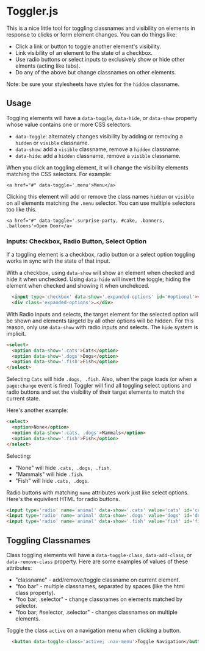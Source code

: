 # Toggler.js

This is a nice little tool for toggling classnames and visibility on
elements in response to clicks or form element changes. You can do things
like:

- Click a link or button to toggle another element's visibility.
- Link visibility of an element to the state of a checkbox.
- Use radio buttons or select inputs to exclusively show or hide other elments (acting like tabs).
- Do any of the above but change classnames on other elements.

Note: be sure your stylesheets have styles for the `hidden` classname.

## Usage

Toggling elements will have a `data-toggle`, `data-hide`, or `data-show` property whose value contains one or more CSS selectors.

- `data-toggle`: alternately changes visibility by adding or removing a `hidden` or `visible` classname.
- `data-show`: add a `visible` classname, remove a `hidden` classname.
- `data-hide`: add a `hidden` classname, remove a `visible` classname.

When you click an toggling element, it will change the visibility elements matching the CSS selectors. For example:

```
<a href="#" data-toggle='.menu'>Menu</a>
```

Clicking this element will add or remove the class names `hidden` or `visible` on all elements matching the `.menu` selector. You can use multiple selectors too like this.

```
<a href="#" data-toggle='.surprise-party, #cake, .banners, .balloons'>Open Door</a>
```

### Inputs: Checkbox, Radio Button, Select Option

If a toggling element is a checkbox, radio button or a select option toggling works in sync with the state of that input.

With a checkbox, using `data-show` will show an element when checked and hide it when unchecked. Using `data-hide` will invert the toggle; hiding the element when checked and showing it when unchekced.

```html
  <input type='checkbox' data-show='.expanded-options' id='#optional'><label for='#optional'>Show options</label>
  <div class='expanded-options'>…</div>
```

With Radio inputs and selects, the target element for the selected option will be shown and elements targetd by all other options will be hidden.
For this reason, only use `data-show` with radio inputs and selects. The `hide` system is implicit.

```html
<select>
  <option data-show='.cats'>Cats</option>
  <option data-show='.dogs'>Dogs</option>
  <option data-show='.fish'>Fish</option>
</select>
```

Selecting `Cats` will hide `.dogs, .fish`. Also, when the page loads (or when a `page:change` event is fired) Toggler will find all toggling select options and radio buttons and set the visibility
of their target elements to match the current state.

Here's another example:

```html
<select>
  <option>None</option>
  <option data-show='.cats, .dogs'>Mammals</option>
  <option data-show='.fish'>Fish</option>
</select>
```

Selecting:

 - "None" will hide `.cats, .dogs, .fish`. 
 - "Mammals" will hide `.fish`.
 - "Fish" will hide `.cats, .dogs`.

Radio buttons with matching `name` attributes work just like select options. Here's the equivilent HTML for radio buttons.

```html
<input type='radio' name='animal' data-show='.cats' value='cats' id='cats'><label for="#cats">Cats</label>
<input type='radio' name='animal' data-show='.dogs' value='dogs' id='dogs'><label for="#dogs">Dogs</label>
<input type='radio' name='animal' data-show='.fish' value='fish' id='fish'><label for="#fish">Fish</label>
```

## Toggling Classnames

Class toggling elements will have a `data-toggle-class`, `data-add-class`, or `data-remove-class` property. Here are some examples of values of these attributes:

- "classname" - add/remove/toggle classname on current element.
- "foo bar"   - multiple classnames, separated by spaces (like the html class property).
- "foo bar; .selector" - change classnames on elements matched by selector.
- "foo bar; #selector, .selector" - changes classnames on multiple elements.

Toggle the class `active` on a navigation menu when clicking a button.

```html
  <button data-toggle-class='active; .nav-menu'>Toggle Navigation</button>
```
